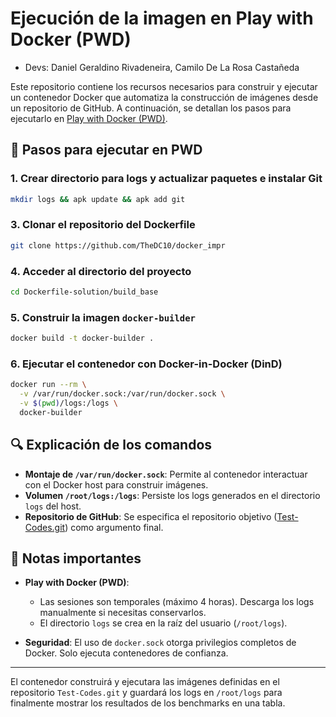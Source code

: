 # Ejecución de la imagen en Play with Docker (PWD)

- Devs: Daniel Geraldino Rivadeneira, Camilo De La Rosa Castañeda

Este repositorio contiene los recursos necesarios para construir y ejecutar un contenedor Docker que automatiza la construcción de imágenes desde un repositorio de GitHub. A continuación, se detallan los pasos para ejecutarlo en [Play with Docker (PWD)](https://labs.play-with-docker.com/).

## 🚀 Pasos para ejecutar en PWD

### 1. Crear directorio para logs y actualizar paquetes e instalar Git

```bash
mkdir logs && apk update && apk add git
```

### 3. Clonar el repositorio del Dockerfile

```bash
git clone https://github.com/TheDC10/docker_impr
```

### 4. Acceder al directorio del proyecto

```bash
cd Dockerfile-solution/build_base
```

### 5. Construir la imagen `docker-builder`

```bash
docker build -t docker-builder .
```

### 6. Ejecutar el contenedor con Docker-in-Docker (DinD)

```bash
docker run --rm \
  -v /var/run/docker.sock:/var/run/docker.sock \
  -v $(pwd)/logs:/logs \
  docker-builder
```

## 🔍 Explicación de los comandos

- **Montaje de `/var/run/docker.sock`**: Permite al contenedor interactuar con el Docker host para construir imágenes.
- **Volumen `/root/logs:/logs`**: Persiste los logs generados en el directorio `logs` del host.
- **Repositorio de GitHub**: Se especifica el repositorio objetivo ([Test-Codes.git](https://github.com/dygeraldino/Test-Codes.git)) como argumento final.

## 📌 Notas importantes

- **Play with Docker (PWD)**:

  - Las sesiones son temporales (máximo 4 horas). Descarga los logs manualmente si necesitas conservarlos.
  - El directorio `logs` se crea en la raíz del usuario (`/root/logs`).

- **Seguridad**: El uso de `docker.sock` otorga privilegios completos de Docker. Solo ejecuta contenedores de confianza.

---

El contenedor construirá y ejecutara las imágenes definidas en el repositorio `Test-Codes.git` y guardará los logs en `/root/logs` para finalmente mostrar los resultados de los benchmarks en una tabla.

